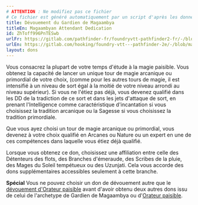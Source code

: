 ```yaml
---
# ATTENTION : Ne modifiez pas ce fichier
# Ce fichier est généré automatiquement par un script d'après les données du module Foundry VTT officiel et de sa traduction
title: Dévouement du Gardien de Magaambya
titleEn: Magaambyan Attendant Dedication
id: ZhToff996PnTESwb
urlFr: https://gitlab.com/pathfinder-fr/foundryvtt-pathfinder2-fr/-/blob/master/data/feats/ZhToff996PnTESwb.htm
urlEn: https://gitlab.com/hooking/foundry-vtt---pathfinder-2e/-/blob/master/packs/data/feats.db/magaambyan-attendant-dedication.json
layout: dons
---
```

Vous consacrez la plupart de votre temps d'étude à la magie paisible. Vous obtenez la capacité de lancer un unique tour de magie arcanique ou primordial de votre choix, (comme pour les autres tours de magie, il est intensifié à un niveau de sort égal à la moitié de votre niveau arrondi au niveau supérieur). Si vous ne l'étiez pas déjà, vous devenez qualifié dans les DD de la tradiction de ce sort et dans les jets d'attaque de sort, en prenant l'Intelligence comme caractéristique d'incantation si vous choisissez la tradition arcanique ou la Sagesse si vous choisissez la tradition primordiale.

Que vous ayez choisi un tour de magie arcanique ou primordial, vous devenez à votre choix qualifié en Arcanes ou Nature ou un expert en une de ces compétences dans laquelle vous étiez déjà qualifié.

Lorsque vous obtenez ce don, choisissez une affiliation entre celle des Détenteurs des flots, des Branches d'émeraude, des Scribes de la pluie, des Mages du Soleil tempétueux ou des Uzunjati. Cela vous accorde des dons supplémentaires accessibles seulement à cette branche.

**Spécial** Vous ne pouvez choisir un don de dévouement autre que le [dévouement d'Orateur paisible](dévouement-de-l-orateur-paisible.html) avant d'avoir obtenu deux autres dons issu de celui de l'archetype de Gardien de Magaambya ou d'[Orateur paisible](../archetypes/orateur-paisible.html).
